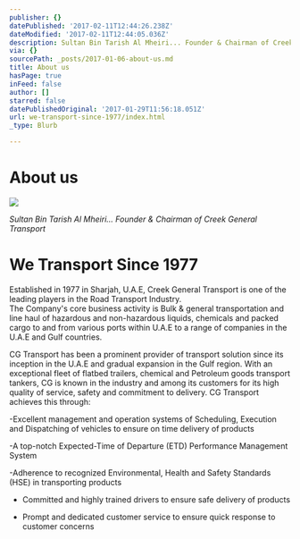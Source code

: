 ```yaml
---
publisher: {}
datePublished: '2017-02-11T12:44:26.238Z'
dateModified: '2017-02-11T12:44:05.036Z'
description: Sultan Bin Tarish Al Mheiri... Founder & Chairman of Creek General Transport
via: {}
sourcePath: _posts/2017-01-06-about-us.md
title: About us
hasPage: true
inFeed: false
author: []
starred: false
datePublishedOriginal: '2017-01-29T11:56:18.051Z'
url: we-transport-since-1977/index.html
_type: Blurb

---
```

# About us
![](https://the-grid-user-content.s3-us-west-2.amazonaws.com/33a56117-461e-4ebe-8d47-370c81897389.png)

_Sultan Bin Tarish Al Mheiri... Founder & Chairman of Creek General Transport_

# We Transport Since 1977

Established in 1977 in Sharjah, U.A.E, Creek General Transport is one of the leading players in the Road Transport Industry.   
The Company's core business activity is Bulk & general transportation and line haul of hazardous and non-hazardous liquids, chemicals and packed cargo to and from various ports within U.A.E to a range of companies in the U.A.E and Gulf countries.

CG Transport has been a prominent provider of transport solution since its inception in the U.A.E and gradual expansion in the Gulf region. With an exceptional fleet of flatbed trailers, chemical and Petroleum goods transport tankers, CG is known in the industry and among its customers for its high quality of service, safety and commitment to delivery. CG Transport achieves this through:

-Excellent management and operation systems of Scheduling, Execution and Dispatching of vehicles to ensure on time delivery of products

-A top-notch Expected-Time of Departure (ETD) Performance Management System

-Adherence to recognized Environmental, Health and Safety Standards (HSE) in transporting products

- Committed and highly trained drivers to ensure safe delivery of products

- Prompt and dedicated customer service to ensure quick response to customer concerns
